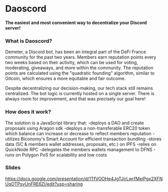 # Daoscord
**The easiest and most convenient way to decentralize your Discord server!**

### What is Daoscord?
Demeter, a Discord bot, has been an integral part of the DeFi France community for the past two years.
Members earn reputation points every two weeks based on their activity, which can be used for voting, moderating, giveaways, and more within the community.
The reputation points are calculated using the "quadratic founding" algorithm, similar to Gitcoin, which ensures a more equitable and fair outcome.

Despite decentralizing our decision-making, our tech stack still remains centralized. The bot logic is currently hosted on a single server.
There is always room for improvement, and that was precisely our goal here!

### How does it work?
The solution is a JavaScript library that:
-deploys a DAO and create proposals using Aragon sdk
-deploys a non-transferable ERC20 token which balance can increase or decrease to reflect members reputation
-utilizes Biconomy's Smart Account for efficient transaction bundling
-stores data (SC & members wallet addresses, proposals, etc.) on IPFS
-relies on QuickNode RPC
-delegates the members wallets management to DFNS
-runs on Polygon PoS for scalability and low costs

### Slides
https://docs.google.com/presentation/d/1TfVOOHe4JgTJirLwrfMeiPgx2XFNUqOTPsyUnFRE6ZI/edit?usp=sharing